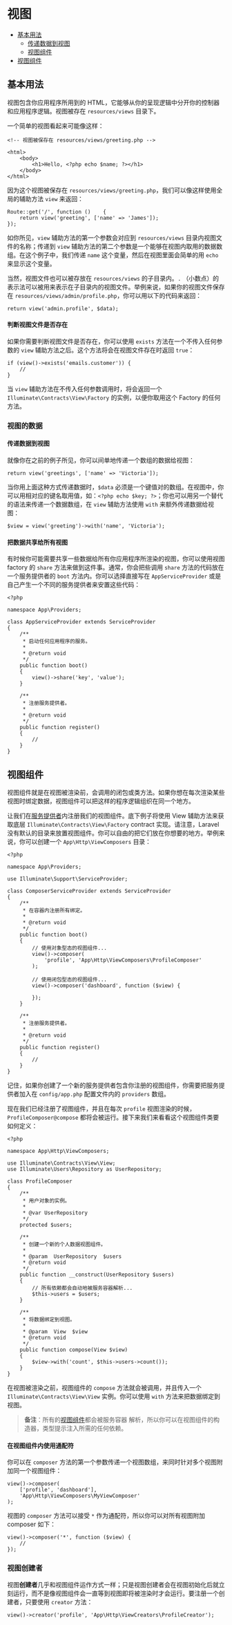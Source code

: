 # 视图

- [基本用法](#basic-usage)
    - [传递数据到视图](#passing-data-to-views)
    - [视图组件](#sharing-data-with-all-views)
- [视图组件](#view-composers)

<a name="basic-usage"></a>
## 基本用法

视图包含你应用程序所用到的 HTML，它能够从你的呈现逻辑中分开你的控制器和应用程序逻辑。视图被存在 `resources/views` 目录下。

一个简单的视图看起来可能像这样：

    <!-- 视图被保存在 resources/views/greeting.php -->

    <html>
        <body>
            <h1>Hello, <?php echo $name; ?></h1>
        </body>
    </html>

因为这个视图被保存在 `resources/views/greeting.php`，我们可以像这样使用全局的辅助方法 `view` 来返回：

    Route::get('/', function ()    {
        return view('greeting', ['name' => 'James']);
    });

如你所见，`view` 辅助方法的第一个参数会对应到 `resources/views` 目录内视图文件的名称；传递到 `view` 辅助方法的第二个参数是一个能够在视图内取用的数据数组。在这个例子中，我们传递 `name` 这个变量，然后在视图里面会简单的用 `echo` 来显示这个变量。

当然，视图文件也可以被存放在 `resources/views` 的子目录内。`.` （小数点）的表示法可以被用来表示在子目录内的视图文件。举例来说，如果你的视图文件保存在 `resources/views/admin/profile.php`，你可以用以下的代码来返回：

    return view('admin.profile', $data);

#### 判断视图文件是否存在

如果你需要判断视图文件是否存在，你可以使用 `exists` 方法在一个不传入任何参数的 `view` 辅助方法之后。这个方法将会在视图文件存在时返回 `true`：

    if (view()->exists('emails.customer')) {
        //
    }

当 `view` 辅助方法在不传入任何参数调用时，将会返回一个 `Illuminate\Contracts\View\Factory` 的实例，以便你取用这个 Factory 的任何方法。

<a name="view-data"></a>
### 视图的数据

<a name="passing-data-to-views"></a>
#### 传递数据到视图

就像你在之前的例子所见，你可以间单地传递一个数组的数据给视图：

    return view('greetings', ['name' => 'Victoria']);

当你用上面这种方式传递数据时，`$data` 必须是一个键值对的数组。在视图中，你可以用相对应的键名取用值，如：`<?php echo $key; ?>`；你也可以用另一个替代的语法来传递一个数据数组，在 `view` 辅助方法使用 `with` 来额外传递数据给视图：

    $view = view('greeting')->with('name', 'Victoria');

<a name="sharing-data-with-all-views"></a>
#### 把数据共享给所有视图

有时候你可能需要共享一些数据给所有你应用程序所渲染的视图，你可以使用视图 factory 的 `share` 方法来做到这件事。通常，你会把些调用 `share` 方法的代码放在一个服务提供者的 `boot` 方法内。你可以选择直接写在 `AppServiceProvider` 或是自己产生一个不同的服务提供者来安置这些代码：

    <?php

    namespace App\Providers;

    class AppServiceProvider extends ServiceProvider
    {
        /**
         * 启动任何应用程序的服务。
         *
         * @return void
         */
        public function boot()
        {
            view()->share('key', 'value');
        }

        /**
         * 注册服务提供者。
         *
         * @return void
         */
        public function register()
        {
            //
        }
    }

<a name="view-composers"></a>
## 视图组件

视图组件就是在视图被渲染前，会调用的闭包或类方法。如果你想在每次渲染某些视图时绑定数据，视图组件可以把这样的程序逻辑组织在同一个地方。

让我们在[服务提供者](/docs/{{version}}/providers)内注册我们的视图组件。底下例子将使用 View 辅助方法来获取底层 `Illuminate\Contracts\View\Factory` contract 实现。请注意，Laravel 没有默认的目录来放置视图组件。你可以自由的把它们放在你想要的地方。举例来说，你可以创建一个 `App\Http\ViewComposers` 目录：

    <?php

    namespace App\Providers;

    use Illuminate\Support\ServiceProvider;

    class ComposerServiceProvider extends ServiceProvider
    {
        /**
         * 在容器内注册所有绑定。
         *
         * @return void
         */
        public function boot()
        {
            // 使用对象型态的视图组件...
            view()->composer(
                'profile', 'App\Http\ViewComposers\ProfileComposer'
            );

            // 使用闭包型态的视图组件...
            view()->composer('dashboard', function ($view) {

            });
        }

        /**
         * 注册服务提供者。
         *
         * @return void
         */
        public function register()
        {
            //
        }
    }

记住，如果你创建了一个新的服务提供者包含你注册的视图组件，你需要把服务提供者加入在 `config/app.php` 配置文件内的 `providers` 数组。

现在我们已经注册了视图组件，并且在每次 `profile` 视图渲染的时候，`ProfileComposer@compose` 都将会被运行。接下来我们来看看这个视图组件类要如何定义：

    <?php

    namespace App\Http\ViewComposers;

    use Illuminate\Contracts\View\View;
    use Illuminate\Users\Repository as UserRepository;

    class ProfileComposer
    {
        /**
         * 用户对象的实例。
         *
         * @var UserRepository
         */
        protected $users;

        /**
         * 创建一个新的个人数据视图组件。
         *
         * @param  UserRepository  $users
         * @return void
         */
        public function __construct(UserRepository $users)
        {
            // 所有依赖都会自动地被服务容器解析...
            $this->users = $users;
        }

        /**
         * 将数据绑定到视图。
         *
         * @param  View  $view
         * @return void
         */
        public function compose(View $view)
        {
            $view->with('count', $this->users->count());
        }
    }

在视图被渲染之前，视图组件的 `compose` 方法就会被调用，并且传入一个 `Illuminate\Contracts\View\View` 实例。你可以使用 `with` 方法来把数据绑定到视图。

> **备注**：所有的[视图组件](/docs/{{version}}/container)都会被服务容器 解析，所以你可以在视图组件的构造器，类型提示注入所需的任何依赖。

#### 在视图组件内使用通配符

你可以在 `composer` 方法的第一个参数传递一个视图数组，来同时针对多个视图附加同一个视图组件：

    view()->composer(
        ['profile', 'dashboard'],
        'App\Http\ViewComposers\MyViewComposer'
    );

视图的 `composer` 方法可以接受 `*` 作为通配符，所以你可以对所有视图附加 composer 如下：

    view()->composer('*', function ($view) {
        //
    });

### 视图创建者

视图**创建者**几乎和视图组件运作方式一样；只是视图创建者会在视图初始化后就立刻运行，而不是像视图组件会一直等到视图即将被渲染时才会运行。要注册一个创建者，只要使用 `creator` 方法：

    view()->creator('profile', 'App\Http\ViewCreators\ProfileCreator');

